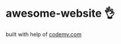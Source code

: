 # awesome-website :ok_hand:                                                                                                                                                                                                                                                        
built with help of <a href="http://johnelder.com/">codemy.com</a>
